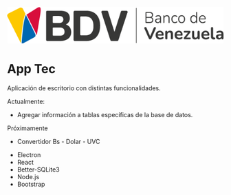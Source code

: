 ![logo_bdv](./src/assets/logonuevo.png)

# App Tec

Aplicación de escritorio con distintas funcionalidades.

Actualmente:

- Agregar información a tablas específicas de la base de datos.

Próximamente

- Convertidor Bs - Dolar - UVC

* Electron
* React
* Better-SQLite3
* Node.js
* Bootstrap
